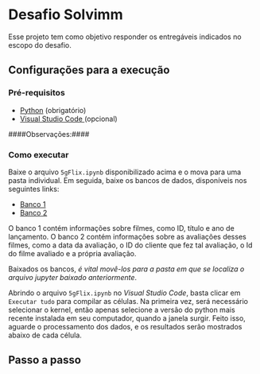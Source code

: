 # Desafio Solvimm

Esse projeto tem como objetivo responder os entregáveis indicados no escopo do desafio.

## Configurações para a execução

### Pré-requisitos

<ul>
  <li><a href="https://www.python.org/downloads/">Python</a> (obrigatório)</li>
  <li><a href="https://code.visualstudio.com/download">Visual Studio Code </a> (opcional)</li>
</ul>

####Observações:#### 

### Como executar

Baixe o arquivo `5gFlix.ipynb` disponibilizado acima e o mova para uma pasta individual. 
Em seguida, baixe os bancos de dados, disponíveis nos seguintes links:

<ul>
  <li><a href="https://drive.google.com/file/d/1gLsCjaMrL91ECdThq58cZAzB9tPxG18g/view?usp=sharing">Banco 1</a></li>
  <li><a href="https://drive.google.com/file/d/1C_T1w8fc7Oa8MeTo4LMTEcv90IfEOS-6/view?usp=sharing">Banco 2</a></li>
</ul>

O banco 1 contém informações sobre filmes, como ID, título e ano de lançamento. O banco 2 contém informações sobre as avaliações desses filmes, como a data da avaliação, o ID do cliente que fez tal avaliação, o Id do filme avaliado e a própria avaliação.

Baixados os bancos, *é vital movê-los para a pasta em que se localiza o arquivo jupyter baixado anteriormente*.

Abrindo o arquivo `5gFlix.ipynb` no *Visual Studio Code*, basta clicar em `Executar tudo` para compilar as células. Na primeira vez, será necessário selecionar o kernel, então apenas selecione a versão do python mais recente instalada em seu computador, quando a janela surgir. Feito isso, aguarde o processamento dos dados, e os resultados serão mostrados abaixo de cada célula.



## Passo a passo





